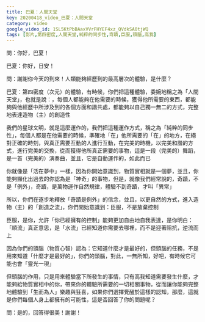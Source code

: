 ```yaml
---
title: 巴夏：人間天堂
key: 20200418_video_巴夏：人間天堂
category: video
google_video_id: 1SL5KtPbBAaxVVrFHYEF4xz_QVdkSA0tjWQ
tags: [影片,第四密度,人間天堂,純粹的同步性,奇蹟,臣服,頭腦,高我]
---
```


問：你好，巴夏！

巴夏：你好，日安！

問：謝謝你今天的到來！人類能夠經歷到的最高層次的體驗，是什麼？

巴夏：第四密度（次元）的體驗，有時候，你們把這種體驗，委婉地稱之為「人間天堂」，也就是說：，每個人都能夠在他需要的時候，獲得他所需要的東西，都能夠與他經歷中所涉及到的各個方面和諧共處，都能夠以自己獨一無二的方式，完整地表達造物（主）的創造性

我們的星球文明，就是這麼運作的，我們把這種運作方式，稱之為「純粹的同步性」，每個人都是在他需要的時候，準確地「在」他所需要的「在」的地方，在絕對正確的時刻，與真正需要互動的人進行互動，在完美的時機，以完美和諧的方式，進行完美的交換，從而獲得他所真正需要的事物，這是一段（完美的）舞蹈，是一首（完美的）演奏曲，並且，它是自動運作的，如此而已

你就像是「活在夢中」一樣，因為你開始意識到，物質實相就是一個夢，並且，你能夠顯化出過去的你認為是「神奇」的事物，但是，就像我們經常說的，奇蹟，不是「例外」，奇蹟，是萬物運作自然規律，體驗不到奇蹟，才叫「異常」

所以，你們在逐步地釋放「奇蹟是例外」的信念，並且，以更自然的方式，進入造物（主）的「創造之流」，你們開始意識到：臣服，不是放棄控制

臣服，是你，允許「你已經擁有的控制」能夠更加自由地自我表達，是你明白：「順流」真正意思，是「水流」已經知道你需要去哪裡，而不是迎著阻抗，逆流而上

因為你們的頭腦（物質心智）認為：它知道什麼才是最好的，但頭腦的任務，不是用來知道「什麼才是最好的」，你們的頭腦，對此，一無所知，好吧，有時候它可能也會「靈光一現」

但頭腦的作用，只是用來體驗當下所發生的事情，只有高我知道需要發生什麼，才能夠給物質實相中的你，帶來你的體驗所需要的一切相關事物，從而讓你能夠完整地體驗到「生而為人」樂趣與狂喜，如果你們選擇覺醒於這樣的認知，那麼，這就是你們每個人身上都擁有的可能性，這是否回答了你的問題呢？

問：是的，回答得很美！謝謝！
